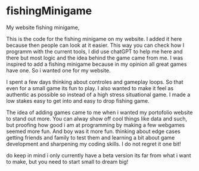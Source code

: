 # fishingMinigame
My website fishing minigame, 

This is the code for the fishing minigame on my website. I added it here because then people can look at it easier.
This way you can check how I programm with the current tools, I did use chatGPT to help me here and there but most logic and the idea behind the game came from me.
I was inspired to add a fishing minigame because in my opinion all great games have one. So i wanted one for my website.

I spent a few days thinking about controles and gameplay loops. So that even for a small game its fun to play.
I also wanted to make it feel as authentic as possible so instead of a high stress situational game.
I made a low stakes easy to get into and easy to drop fishing game. 

The idea of adding games came to me when i wanted my portofolio website to stand out more.
You can alway show off cool things like data and such, but proofing how good i am at programming by making a few webgames seemed more fun.
And boy was it more fun. thinking about edge cases getting friends and family to test them and learning a bit about game development and sharpening my coding skills.
I do not regret it one bit!

do keep in mind i only currently have a beta version its far from what i want to make, but you need to start small to dream big!
